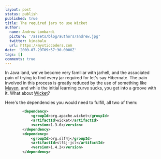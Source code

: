 ```yaml
---
layout: post
status: publish
published: true
title: The required jars to use Wicket
author:
  name: Andrew Lombardi
  picture: '/assets/blog/authors/andrew.jpg'
  twitter: kinabalu
  url: https://mysticcoders.com
date: '2009-07-29T09:57:30.0000Z'
tags: []
comments: true
---
```

In Java land, we've become very familiar with jarhell, and the associated pain of trying to find every jar required for let's say Hibernate.  The pain involved in this process is greatly reduced by the use of something like <a href="http://maven.apache.org" target="_blank">Maven</a>, and while the initial learning curve sucks, you get into a groove with it.  What about <a href="http://wicket.apache.org" target="_blank">Wicket</a>?<a id="more"></a><a id="more-69"></a>

Here's the dependencies you would need to fulfill, all two of them:

``` xml
        <dependency>
            <groupId>org.apache.wicket</groupId>
            <artifactId>wicket</artifactId>
            <version>1.3.6</version>
        </dependency>
        <dependency>
            <groupId>org.slf4j</groupId>
            <artifactId>slf4j-jcl</artifactId>
            <version>1.4.2</version>
        </dependency>
```
